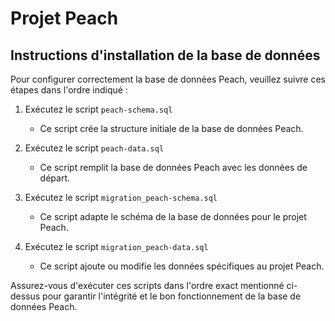 # Projet Peach

## Instructions d'installation de la base de données

Pour configurer correctement la base de données Peach, veuillez suivre ces étapes dans l'ordre indiqué :

1. Exécutez le script `peach-schema.sql`
   - Ce script crée la structure initiale de la base de données Peach.

2. Exécutez le script `peach-data.sql`
   - Ce script remplit la base de données Peach avec les données de départ.

3. Exécutez le script `migration_peach-schema.sql`
   - Ce script adapte le schéma de la base de données pour le projet Peach.

4. Exécutez le script `migration_peach-data.sql`
   - Ce script ajoute ou modifie les données spécifiques au projet Peach.

Assurez-vous d'exécuter ces scripts dans l'ordre exact mentionné ci-dessus pour garantir l'intégrité et le bon fonctionnement de la base de données Peach.
